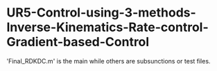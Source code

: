 # UR5-Control-using-3-methods-Inverse-Kinematics-Rate-control-Gradient-based-Control

'Final_RDKDC.m' is the main while others are subsunctions or test files.
